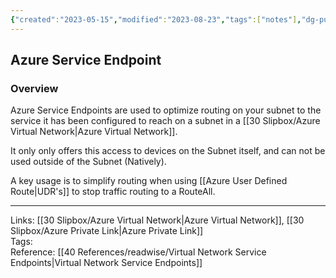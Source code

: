 ```yaml
---
{"created":"2023-05-15","modified":"2023-08-23","tags":["notes"],"dg-publish":true,"dg-path":"Azure Service Endpoint.md","permalink":"/azure-service-endpoint/","dgPassFrontmatter":true}
---
```



## Azure Service Endpoint

### Overview

Azure Service Endpoints are used to optimize routing on your subnet to the service it has been configured to reach on a subnet in a [[30 Slipbox/Azure Virtual Network\|Azure Virtual Network]].

It only only offers this access to devices on the Subnet itself, and can not be used outside of the Subnet (Natively).

A key usage is to simplify routing when using [[Azure User Defined Route\|UDR's]] to stop traffic routing to a RouteAll.

---

Links: [[30 Slipbox/Azure Virtual Network\|Azure Virtual Network]], [[30 Slipbox/Azure Private Link\|Azure Private Link]]  
Tags:  
Reference: [[40 References/readwise/Virtual Network Service Endpoints\|Virtual Network Service Endpoints]]
